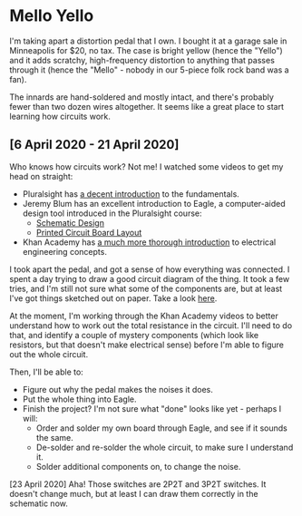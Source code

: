# Mello Yello

I'm taking apart a distortion pedal that I own. I bought it at a garage sale in Minneapolis for $20, no tax.
The case is bright yellow (hence the "Yello") and it adds scratchy, high-frequency distortion to anything that passes through it (hence the "Mello" - nobody in our 5-piece folk rock band was a fan).

The innards are hand-soldered and mostly intact, and there's probably fewer than two dozen wires altogether. It seems like a great place to start learning how circuits work. 

## [6 April 2020 - 21 April 2020]
Who knows how circuits work? Not me! I watched some videos to get my head on straight:
 - Pluralsight has [a decent introduction](https://www.pluralsight.com/courses/electronics-fundamentals) to the fundamentals. 
 - Jeremy Blum has an excellent introduction to Eagle, a computer-aided design tool introduced in the Pluralsight course:
   - [Schematic Design](https://www.youtube.com/watch?v=1AXwjZoyNno)
   - [Printed Circuit Board Layout](https://www.youtube.com/watch?v=CCTs0mNXY24)
 - Khan Academy has [a much more thorough introduction](https://www.khanacademy.org/science/electrical-engineering/ee-circuit-analysis-topic) to electrical engineering concepts. 

I took apart the pedal, and got a sense of how everything was connected. I spent a day trying to draw a good circuit
diagram of the thing. It took a few tries, and I'm still not sure what some of the components are, but at least I've
got things sketched out on paper. Take a look [here](https://imgur.com/gallery/sHGTi8P). 

At the moment, I'm working through the Khan Academy videos to better understand how to work out the total resistance
in the circuit. I'll need to do that, and identify a couple of mystery components (which look like resistors, but that
doesn't make electrical sense) before I'm able to figure out the whole circuit. 

Then, I'll be able to:
 - Figure out why the pedal makes the noises it does.
 - Put the whole thing into Eagle. 
 - Finish the project? I'm not sure what "done" looks like yet - perhaps I will:
   - Order and solder my own board through Eagle, and see if it sounds the same. 
   - De-solder and re-solder the whole circuit, to make sure I understand it.
   - Solder additional components on, to change the noise. 

[23 April 2020]
Aha! Those switches are 2P2T and 3P2T switches.
It doesn't change much, but at least I can draw them correctly
in the schematic now. 
